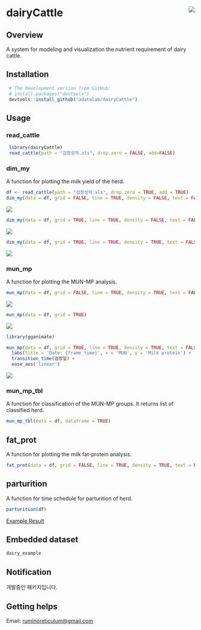 # dairyCattle <img src="man/figures/logo.png" align="right" />
## Overview
A system for modeling and visualization the nutrient requirement of dairy cattle.

## Installation
```r
 # The development version from GitHub:
 # install.packages("devtools")
 devtools::install_github("adatalab/dairyCattle")
```

## Usage
### read_cattle
```r
 library(dairyCattle)
 read_cattle(path = "검정성적.xls", drop.zero = FALSE, add=FALSE)
```

### dim_my
A function for plotting the milk yield of the herd.
```r
df <- read_cattle(path = "검정성적.xls", drop.zero = TRUE, add = TRUE)
dim_my(data = df, grid = FALSE, line = TRUE, density = FALSE, text = FALSE)
```
<img src="man/figures/days_my_1.png">

```r
dim_my(data = df, grid = TRUE, line = TRUE, density = FALSE, text = FALSE)
```
<img src="man/figures/days_my_2.png">

```r
dim_my(data = df, grid = TRUE, line = TRUE, density = TRUE, text = FALSE)
```
<img src="man/figures/days_my_3.png">

### mun_mp
A function for plotting the MUN-MP analysis.
```r
mun_mp(data = df, grid = FALSE, line = TRUE, density = TRUE, text = FALSE)
```
<img src="man/figures/mun_mp_1.png">

```r
mun_mp(data = df, grid = TRUE)
```
<img src="man/figures/mun_mp_2.png">

```r
library(gganimate)

mun_mp(data = df, grid = TRUE, line = TRUE, density = TRUE, text = FALSE) +
  labs(title = 'Date: {frame_time}', x = 'MUN', y = 'Milk protein') +
  transition_time(검정일) +
  ease_aes('linear')
```
<img src="man/figures/mun_mp_3.gif">

### mun_mp_tbl
A function for classification of the MUN-MP groups. It returns list of classified herd.
```r
mun_mp_tbl(data = df, dataframe = TRUE)
```


## fat_prot
A function for plotting the milk fat-protein analysis.
```r
fat_prot(data = df, grid = FALSE, line = TRUE, density = TRUE, text = FALSE)
```

## parturition
A function for time schedule for parturition of herd.
```r
parturition(df)
```

[Example Result](https://youngjunna.github.io/adatalab/parturition)


## Embedded dataset
```r
dairy_example
```

## Notification
개발중인 패키지입니다.

## Getting helps
Email: ruminoreticulum@gmail.com
